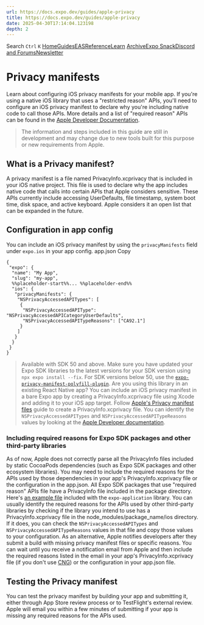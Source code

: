 ```yaml
---
url: https://docs.expo.dev/guides/apple-privacy
title: https://docs.expo.dev/guides/apple-privacy
date: 2025-04-30T17:14:04.123198
depth: 2
---
```


Search
`Ctrl` `K`
[Home](https://docs.expo.dev/)[Guides](https://docs.expo.dev/guides/overview)[EAS](https://docs.expo.dev/eas)[Reference](https://docs.expo.dev/versions/latest)[Learn](https://docs.expo.dev/tutorial/overview)
[Archive](https://docs.expo.dev/archive)[Expo Snack](https://snack.expo.dev)[Discord and Forums](https://chat.expo.dev)[Newsletter](https://expo.dev/mailing-list/signup)
# Privacy manifests
Learn about configuring iOS privacy manifests for your mobile app.
If you're using a native iOS library that uses a "restricted reason" APIs, you'll need to configure an iOS privacy manifest to declare why you're including native code to call those APIs.
More details and a list of "required reason" APIs can be found in the [Apple Developer Documentation](https://developer.apple.com/documentation/bundleresources/privacy_manifest_files).
> The information and steps included in this guide are still in development and may change due to new tools built for this purpose or new requirements from Apple.
## What is a Privacy manifest?
A privacy manifest is a file named PrivacyInfo.xcprivacy that is included in your iOS native project. This file is used to declare why the app includes native code that calls into certain APIs that Apple considers sensitive.
These APIs currently include accessing UserDefaults, file timestamp, system boot time, disk space, and active keyboard. Apple considers it an open list that can be expanded in the future.
## Configuration in app config
You can include an iOS privacy manifest by using the `privacyManifests` field under `expo.ios` in your app config.
app.json
Copy
```
{
 "expo": {
  "name": "My App",
  "slug": "my-app",
  %%placeholder-start%%... %%placeholder-end%%
  "ios": {
   "privacyManifests": {
    "NSPrivacyAccessedAPITypes": [
     {
      "NSPrivacyAccessedAPIType": "NSPrivacyAccessedAPICategoryUserDefaults",
      "NSPrivacyAccessedAPITypeReasons": ["CA92.1"]
     }
    ]
   }
  }
 }
}

```

> Available with SDK 50 and above. Make sure you have updated your Expo SDK libraries to the latest versions for your SDK version using `npx expo install --fix`. For SDK versions below 50, use the [`expo-privacy-manifest-polyfill-plugin`](https://www.npmjs.com/package/expo-privacy-manifest-polyfill-plugin).
Are you using this library in an existing React Native app?
You can include an iOS privacy manifest in a bare Expo app by creating a PrivacyInfo.xcprivacy file using Xcode and adding it to your iOS app target. Follow [Apple's Privacy manifest files](https://developer.apple.com/documentation/bundleresources/privacy_manifest_files) guide to create a PrivacyInfo.xcprivacy file.
You can identify the `NSPrivacyAccessedAPITypes` and `NSPrivacyAccessedAPITypeReasons` values by looking at the [Apple Developer documentation](https://developer.apple.com/documentation/bundleresources/privacy_manifest_files/describing_use_of_required_reason_api).
### Including required reasons for Expo SDK packages and other third-party libraries
As of now, Apple does not correctly parse all the PrivacyInfo files included by static CocoaPods dependencies (such as Expo SDK packages and other ecosystem libraries). You may need to include the required reasons for the APIs used by those dependencies in your app's PrivacyInfo.xcprivacy file or the configuration in the app.json.
All Expo SDK packages that use "required reason" APIs file have a PrivacyInfo file included in the package directory. Here's [an example file](https://github.com/expo/expo/blob/main/packages/expo-application/ios/PrivacyInfo.xcprivacy) included with the `expo-application` library.
You can usually identify the required reasons for the APIs used by other third-party libraries by checking if the library you intend to use has a PrivacyInfo.xcprivacy file in the node_modules/package_name/ios directory. If it does, you can check the `NSPrivacyAccessedAPITypes` and `NSPrivacyAccessedAPITypeReasons` values in that file and copy those values to your configuration.
As an alternative, Apple notifies developers after they submit a build with missing privacy manifest files or specific reasons. You can wait until you receive a notification email from Apple and then include the required reasons listed in the email in your app's PrivacyInfo.xcprivacy file (if you don't use [CNG](https://docs.expo.dev/workflow/continuous-native-generation)) or the configuration in your app.json file.
## Testing the Privacy manifest
You can test the privacy manifest by building your app and submitting it, either through App Store review process or to TestFlight's external review. Apple will email you within a few minutes of submitting if your app is missing any required reasons for the APIs used.

